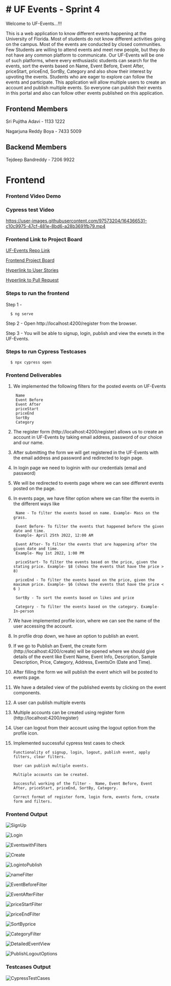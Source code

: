 
# # UF Events - Sprint 4
Welcome to UF-Events...!!!

This is a web application to know different events happening at
the University of Florida. Most of students do not know different activities
going on the campus. Most of the events are conducted by
closed communities. Few Students are willing to attend events and
meet new people, but they do not have any common platform to 
communicate. Our UF-Events will be one of such platforms, where 
every enthusiastic students can search for the events, sort the events based on  Name, Event Before, Event After, priceStart, priceEnd, SortBy, Category and also 
show their interest by upvoting the events. Students who are eager to explore 
can follow the events and participate. This application will allow multiple users to create an account and publish multiple events.
So everyone can publish their events in this portal and also can follow other events published on this application.

## Frontend Members
Sri Pujitha Adavi - 1133 1222

Nagarjuna Reddy Boya - 7433 5009


## Backend Members
Tejdeep Bandreddy - 7206 9922

# Frontend

### Frontend Video Demo


### Cypress test Video 
https://user-images.githubusercontent.com/97573204/164366531-c10c9975-47cf-481e-8bd6-a28b3691fb79.mp4

### Frontend Link to Project Board
[UF-Events Repo Link](https://github.com/sripujithaadavi/UF-Events)

[Frontend Project Board](https://github.com/sripujithaadavi/UF-Events/projects/2)

[Hyperlink to User Stories](https://github.com/sripujithaadavi/UF-Events/issues?q=is%3Aissue+is%3Aclosed)

[Hyperlink to Pull Request](https://github.com/sripujithaadavi/UF-Events/pulls?q=is%3Apr+is%3Aclosed)


### Steps to run the frontend

Step 1 -
```http
  $ ng serve
```

Step 2 - Open http://localhost:4200/register from the browser. 

Step 3 - You will be able to signup, login, publish and view the evnets in the UF-Events.

### Steps to run Cypress Testcases
```http
  $ npx cypress open
```

### Frontend Deliverables
1. We implemented the following filters for the posted events on UF-Events
       
        Name
        Event Before
        Event After
        priceStart
        priceEnd
        SortBy
        Category

2. The register form (http://localhost:4200/register) allows us to create an account in UF-Events by taking email address, password of our choice and our name.

3. After submitting the form we will get registered in the UF-Events with the email address and password and redirected to login page.

4. In login page we need to loginin with our credentials (email and password)

5. We will be redirected to events page where we can see different events posted on the page.

6. In events page, we have filter option where we can filter the events in the different ways like

        Name - To filter the events based on name. Example- Mass on the grass.
        
        Event Before- To filter the events that happened before the given date and time. 
        Example- April 25th 2022, 12:00 AM
        
        Event After- To filter the events that are happening after the given date and time. 
        Example- May 1st 2022, 1:00 PM
        
        priceStart- To filter the events based on the price, given the stating price. Example- $8 (shows the events that have the price > 8)
        
        priceEnd - To filter the events based on the price, given the maximum price. Example- $6 (shows the events that have the price < 6 )
        
        SortBy - To sort the events based on likes and price
        
        Category - To filter the events based on the category. Example- In-person

7. We have implemented profile icon, where we can see the name of the user accessing the account.

8. In profile drop down, we have an option to publish an event.

9. If we go to Publish an Event, the create form (http://localhost:4200/create) will be opened where we 
should give details of the event like Event Name, Event Info, Description, Sample Description, Price, Category, Address, EventsOn (Date and Time).

10. After filling the form we will publish the event which will be posted to events page.

11. We have a detailed view of the published events by clicking on the event components.

12. A user can publish multiple events

13. Multiple accounts can be created using register form (http://localhost:4200/register)

14. User can logout from their account using the logout option from the profile icon.

15. Implemented successful cypress test cases to check 

        Functionality of signup, login, logout, publish event, apply filters, clear filters.
        
        User can publish multiple events.

        Multiple accounts can be created.

        Successful working of the filter -  Name, Event Before, Event After, priceStart, priceEnd, SortBy, Category. 

        Correct format of register form, login form, events form, create form and filters.


### Frontend Output

![SignUp](https://github.com/sripujithaadavi/UF-Events/blob/main/Sprint4%20Output/SignUp.jpg)

![Login](https://github.com/sripujithaadavi/UF-Events/blob/main/Sprint4%20Output/Login.jpg)

![EventswithFilters](https://github.com/sripujithaadavi/UF-Events/blob/main/Sprint4%20Output/EventswithFilters.jpg)

![Create](https://github.com/sripujithaadavi/UF-Events/blob/main/Sprint4%20Output/Create.jpg)

![LogintoPublish](https://github.com/sripujithaadavi/UF-Events/blob/main/Sprint4%20Output/LogintoPublish.jpg)

![nameFilter](https://github.com/sripujithaadavi/UF-Events/blob/main/Sprint4%20Output/nameFilter.jpg)

![EventBeforeFilter](https://github.com/sripujithaadavi/UF-Events/blob/main/Sprint4%20Output/EventBeforeFilter.jpg)

![EventAfterFilter](https://github.com/sripujithaadavi/UF-Events/blob/main/Sprint4%20Output/EventAfterFilter.jpg)

![priceStartFilter](https://github.com/sripujithaadavi/UF-Events/blob/main/Sprint4%20Output/priceStartFilter.jpg)

![priceEndFilter](https://github.com/sripujithaadavi/UF-Events/blob/main/Sprint4%20Output/priceEndFilter.jpg)

![SortByprice](https://github.com/sripujithaadavi/UF-Events/blob/main/Sprint4%20Output/SortByprice.jpg)

![CategoryFilter](https://github.com/sripujithaadavi/UF-Events/blob/main/Sprint4%20Output/CategoryFilter.jpg)

![DetailedEventView](https://github.com/sripujithaadavi/UF-Events/blob/main/Sprint4%20Output/DetailedEventView.jpg)

![PublishLogoutOptions](https://github.com/sripujithaadavi/UF-Events/blob/main/Sprint4%20Output/PublishLogoutOptions.jpg)



### Testcases Output

![CypressTestCases](https://github.com/sripujithaadavi/UF-Events/blob/main/Sprint4%20Output/CypressTestCases.jpg)




